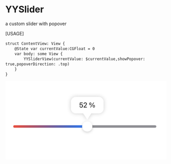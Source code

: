 # YYSlider
a custom slider with popover

[USAGE]

```
struct ContentView: View {
    @State var currentValue:CGFloat = 0
    var body: some View {
        YYSliderView(currentValue: $currentValue,showPopover: true,popoverDirection: .top)
    }
}

```
![](https://github.com/ChuanqingYang/YYSlider/blob/main/preview.png)
